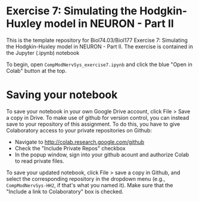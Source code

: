 # Exercise 7: Simulating the Hodgkin-Huxley model in NEURON - Part II

This is the template repository for Biol74.03/Biol177 Exercise 7: Simulating the Hodgkin-Huxley model in NEURON - Part II. The exercise is contained in the Jupyter (.ipynb) notebook

To begin, open `CompModNervSys_exercise7.ipynb` and click the blue "Open in Colab" button at the top. 

# Saving your notebook

To save your notebook in your own Google Drive account, click File > Save a copy in Drive. To make use of github for version control, you can instead save to your repository of this assignment. To do this, you have to give Colaboratory access to your private repositories on Github:

- Navigate to http://colab.research.google.com/github
- Check the "Include Private Repos" checkbox
- In the popup window, sign into your github acount and authorize Colab to read private files. 

To save your updated notebook, click File > save a copy in Github, and select the corresponding repository in the dropdown menu (e.g., `CompModNervSys-HH2`, if that's what you named it). Make sure that the "Include a link to Colaboratory" box is checked. 